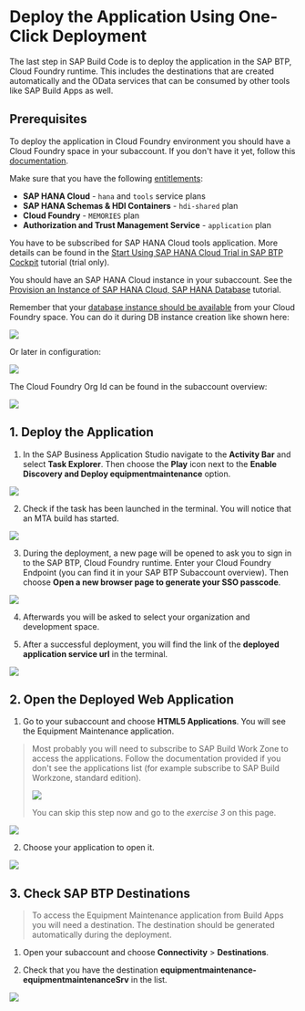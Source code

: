 # Deploy the Application Using One-Click Deployment

The last step in SAP Build Code is to deploy the application in the SAP BTP, Cloud Foundry runtime. This includes the destinations that are created automatically and the OData services that can be consumed by other tools like SAP Build Apps as well.

## Prerequisites

To deploy the application in Cloud Foundry environment you should have a Cloud Foundry space in your subaccount. If you don't have it yet, follow this [documentation](https://help.sap.com/docs/btp/sap-business-technology-platform/creating-cloud-foundry-organization-and-space?version=Cloud).

Make sure that you have the following [entitlements](https://help.sap.com/docs/btp/sap-business-technology-platform/configure-entitlements-and-quotas-for-subaccounts):
- **SAP HANA Cloud** - `hana` and `tools` service plans
- **SAP HANA Schemas & HDI Containers** - `hdi-shared` plan
- **Cloud Foundry** - `MEMORIES` plan
- **Authorization and Trust Management Service** - `application` plan

You have to be subscribed for SAP HANA Cloud tools application. More details can be found in the [Start Using SAP HANA Cloud Trial in SAP BTP Cockpit](https://developers.sap.com/tutorials/hana-cloud-mission-trial-2.html) tutorial (trial only).

You should have an SAP HANA Cloud instance in your subaccount. See the [Provision an Instance of SAP HANA Cloud, SAP HANA Database](https://developers.sap.com/tutorials/hana-cloud-mission-trial-3.html) tutorial. 

Remember that your [database instance should be available](https://help.sap.com/docs/hana-cloud/sap-hana-cloud-administration-guide/sap-hana-instance-mapping) from your Cloud Foundry space. You can do it during DB instance creation like shown here:

  ![](./images/cf-map-during-creation.png)

Or later in configuration:

  ![](./images/cf-map-in-configuration.png)

The Cloud Foundry Org Id can be found in the subaccount overview:

  ![](./images/cf-org-id.png)


## 1. Deploy the Application

1. In the SAP Business Application Studio navigate to the **Activity Bar** and select **Task Explorer**. Then choose the **Play** icon next to the **Enable Discovery and Deploy equipmentmaintenance** option.

  ![](./images/enable.png)

2. Check if the task has been launched in the terminal. You will notice that an MTA build has started. 

  ![](./images/mta.png)

3. During the deployment, a new page will be opened to ask you to sign in to the SAP BTP, Cloud Foundry runtime. Enter your Cloud Foundry Endpoint (you can find it in your SAP BTP Subaccount overview). Then choose **Open a new browser page to generate your SSO passcode**.

  ![](./images/cflogin.png)

4. Afterwards you will be asked to select your organization and development space.

5. After a successful deployment, you will find the link of the **deployed application service url** in the terminal.

  ![](./images/deployedapp.png)

## 2. Open the Deployed Web Application

1. Go to your subaccount and choose **HTML5 Applications**. You will see the Equipment Maintenance application. 

> Most probably you will need to subscribe to SAP Build Work Zone to access the applications. Follow the documentation provided if you don't see the applications list (for example subscribe to SAP Build Workzone, standard edition).
> 
> ![](./images/workzone-docu-links.png)
>
> You can skip this step now and go to the *exercise 3* on this page.

  ![](./images/webapp.png)

2. Choose your application to open it.

  ![](./images/deployedurl.png)


## 3. Check SAP BTP Destinations

> To access the Equipment Maintenance application from Build Apps you will need a destination. The destination should be generated automatically during the deployment.

1. Open your subaccount and choose **Connectivity** > **Destinations**.

2. Check that you have the destination **equipmentmaintenance-equipmentmaintenanceSrv** in the list.

  ![](./images/destinations.png)




